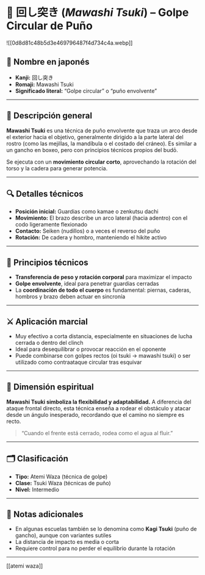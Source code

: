 
# 👊 回し突き (*Mawashi Tsuki*) – Golpe Circular de Puño

![[0d8d81c48b5d3e469796487f4d734c4a.webp]]

## 🧾 Nombre en japonés
- **Kanji:** 回し突き
- **Romaji:** Mawashi Tsuki
- **Significado literal:** “Golpe circular” o “puño envolvente”

---

## 📖 Descripción general

**Mawashi Tsuki** es una técnica de puño envolvente que traza un arco desde el exterior hacia el objetivo, generalmente dirigido a la parte lateral del rostro (como las mejillas, la mandíbula o el costado del cráneo). Es similar a un gancho en boxeo, pero con principios técnicos propios del budō.

Se ejecuta con un **movimiento circular corto**, aprovechando la rotación del torso y la cadera para generar potencia.

---

## 🔍 Detalles técnicos

- **Posición inicial:** Guardias como kamae o zenkutsu dachi
- **Movimiento:** El brazo describe un arco lateral (hacia adentro) con el codo ligeramente flexionado
- **Contacto:** Seiken (nudillos) o a veces el reverso del puño
- **Rotación:** De cadera y hombro, manteniendo el hikite activo

---

## 🧠 Principios técnicos

- **Transferencia de peso y rotación corporal** para maximizar el impacto
- **Golpe envolvente**, ideal para penetrar guardias cerradas
- La **coordinación de todo el cuerpo** es fundamental: piernas, caderas, hombros y brazo deben actuar en sincronía

---

## ⚔️ Aplicación marcial

- Muy efectivo a corta distancia, especialmente en situaciones de lucha cerrada o dentro del clinch
- Ideal para desequilibrar o provocar reacción en el oponente
- Puede combinarse con golpes rectos (oi tsuki → mawashi tsuki) o ser utilizado como contraataque circular tras esquivar

---

## 🧘 Dimensión espiritual

**Mawashi Tsuki simboliza la flexibilidad y adaptabilidad.** A diferencia del ataque frontal directo, esta técnica enseña a rodear el obstáculo y atacar desde un ángulo inesperado, recordando que el camino no siempre es recto.

> “Cuando el frente está cerrado, rodea como el agua al fluir.”

---

## 🗂 Clasificación

- **Tipo:** Atemi Waza (técnica de golpe)
- **Clase:** Tsuki Waza (técnicas de puño)
- **Nivel:** Intermedio

---

## 📝 Notas adicionales

- En algunas escuelas también se lo denomina como **Kagi Tsuki** (puño de gancho), aunque con variantes sutiles
- La distancia de impacto es media o corta
- Requiere control para no perder el equilibrio durante la rotación

---
[[atemi waza]]